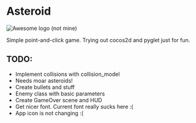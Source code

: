 # Asteroid

![Awesome logo (not mine)](http://orig01.deviantart.net/dcc2/f/2011/115/c/e/asteroid_text_by_xdrac-d3eu89g.png)

Simple point-and-click game.
Trying out cocos2d and pyglet just for fun.

## TODO:
- Implement collisions with collision_model
- Needs moar asteroids!
- Create bullets and stuff
- Enemy class with basic parameters
- Create GameOver scene and HUD
- Get nicer font. Current font really sucks here :(
- App icon is not changing :(
